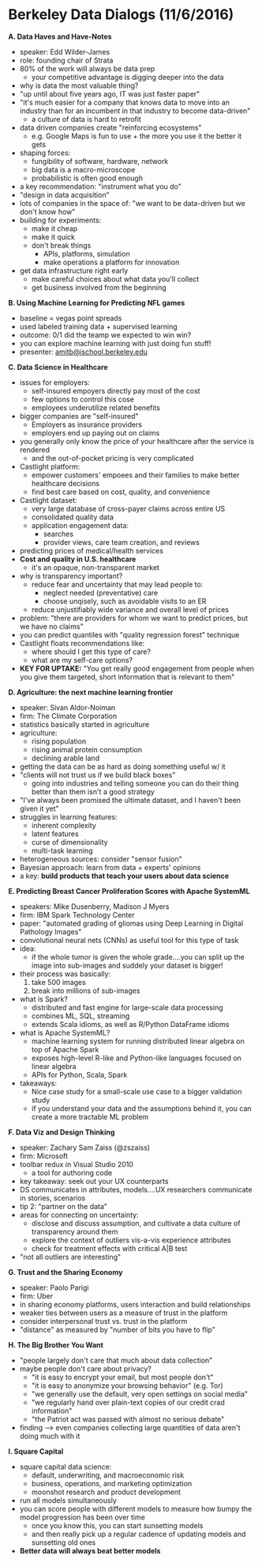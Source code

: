 # Berkeley Data Dialogs (11/6/2016)

**A. Data Haves and Have-Notes**

- speaker: Edd Wilder-James
- role: founding chair of Strata
- 80% of the work will always be data prep
	- your competitive advantage is digging deeper into the data
- why is data the most valuable thing?
- "up until about five years ago, IT was just faster paper"
- "it's much easier for a company that knows data to move into an industry than for an incumbent in that industry to become data-driven"
	- a culture of data is hard to retrofit
- data driven companies create "reinforcing ecosystems"
	- e.g. Google Maps is fun to use + the more you use it the better it gets
- shaping forces:
	- fungibility of software, hardware, network
	- big data is a macro-microscope
	- probabilistic is often good enough
- a key recommendation: "instrument what you do"
- "design in data acquisition"
- lots of companies in the space of: "we want to be data-driven but we don't know how"
- building for experiments:
	- make it cheap
	- make it quick
	- don't break things
		- APIs, platforms, simulation
		- make operations a platform for innovation
- get data infrastructure right early
	- make careful choices about what data you'll collect
	- get business involved from the beginning

**B. Using Machine Learning for Predicting NFL games**

- baseline = vegas point spreads
- used labeled training data + supervised learning
- outcome: 0/1 did the teamp we expected to win win?
- you can explore machine learning with just doing fun stuff!
- presenter: amitb@ischool.berkeley.edu

**C. Data Science in Healthcare**

- issues for employers:
	- self-insured empoyers directly pay most of the cost
	- few options to control this cose
	- employees underutilize related benefits
- bigger companies are "self-insured"
	- Employers as insurance providers
	- employers end up paying out on claims
- you generally only know the price of your healthcare after the service is rendered
	- and the out-of-pocket pricing is very complicated
- Castlight platform:
	- empower customers' empoees and their families to make better healthcare decisions
	- find best care based on cost, quality, and convenience
- Castlight dataset:
	- very large database of cross-payer claims across entire US
	- consolidated quality data
	- application engagement data:
		- searches
		- provider views, care team creation, and reviews
- predicting prices of medical/health services
- **Cost and quality in U.S. healthcare**
	- it's an opaque, non-transparent market
- why is transparency important?
	- reduce fear and uncertainty that may lead people to:
		- neglect needed (preventative) care
		- choose unqisely, such as avoidable visits to an ER
	- reduce unjustifiably wide variance and overall level of prices
- problem: "there are providers for whom we want to predict prices, but we have no claims"
- you can predict quantiles with "quality regression forest" technique
- Castlight floats recommendations like:
	- where should I get this type of care?
	- what are my self-care options?
- **KEY FOR UPTAKE:** "You get really good engagement from people when you give them targeted, short information that is relevant to them"

**D. Agriculture: the next machine learning frontier**

- speaker: Sivan Aldor-Noiman
- firm: The Climate Corporation
- statistics basically started in agriculture
- agriculture:
	- rising population
	- rising animal protein consumption
	- declining arable land
- getting the data can be as hard as doing something useful w/ it
- "clients will not trust us if we build black boxes"
	- going into industries and telling someone you can do their thing better than them isn't a good strategy
- "I've always been promised the ultimate dataset, and I haven't been given it yet"
- struggles in learning features:
	- inherent complexity
	- latent features
	- curse of dimensionality
	- multi-task learning
- heterogeneous sources: consider "sensor fusion"
- Bayesian approach: learn from data + experts' opinions
- a key: **build products that teach your users about data science**

**E. Predicting Breast Cancer Proliferation Scores with Apache SystemML**

- speakers: Mike Dusenberry, Madison J Myers
- firm: IBM Spark Technology Center
- paper: "automated grading of gliomas using Deep Learning in Digital Pathology Images"
- convolutional neural nets (CNNs) as useful tool for this type of task
- idea:
	- if the whole tumor is given the whole grade....you can split up the image into sub-images and suddely your dataset is bigger!
- their process was basically:
	1. take 500 images
	2. break into millions of sub-images
- what is Spark?
	- distributed and fast engine for large-scale data processing
	- combines ML, SQL, streaming
	- extends Scala idioms, as well as R/Python DataFrame idioms
- what is Apache SystemML?
	- machine learning system for running distributed linear algebra on top of Apache Spark
	- exposes high-level R-like and Python-like languages focused on linear algebra
	- APIs for Python, Scala, Spark
- takeaways:
	- Nice case study for a small-scale use case to a bigger validation study
	- if you understand your data and the assumptions behind it, you can create a more tractable ML problem

**F. Data Viz and Design Thinking**

- speaker: Zachary Sam Zaiss (@zszaiss)
- firm: Microsoft
- toolbar redux in Visual Studio 2010
	- a tool for authoring code
- key takeaway: seek out your UX counterparts
- DS communicates in attributes, models....UX researchers communicate in stories, scenarios
- tip 2: "partner on the data"
- areas for connecting on uncertainty:
	- disclose and discuss assumption, and cultivate a data culture of transparency around them
	- explore the context of outliers vis-a-vis experience attributes
	- check for treatment effects with critical A|B test
- "not all outliers are interesting"

**G. Trust and the Sharing Economy**

- speaker: Paolo Parigi
- firm: Uber
- in sharing economy platforms, users interaction and build relationships
- weaker ties between users as a measure of trust in the platform
- consider interpersonal trust vs. trust in the platform
- "distance" as measured by "number of bits you have to flip"

**H. The Big Brother You Want**

- "people largely don't care that much about data collection"
- maybe people don't care about privacy?
	- "it is easy to encrypt your email, but most people don't"
	- "it is easy to anonymize your browsing behavior" (e.g. Tor)
	- "we generally use the default, very open settings on social media"
	- "we regularly hand over plain-text copies of our credit crad information"
	- "the Patriot act was passed with almost no serious debate"
- finding --> even companies collecting large quantities of data aren't doing much with it

**I. Square Capital**

- square capital data science:
	- default, underwriting, and macroeconomic risk
	- business, operations, and marketing optimization
	- moonshot research and product development
- run all models simultaneously
- you can score people with different models to measure how bumpy the model progression has been over time
	- once you know this, you can start sunsetting models
	- and then really pick up a regular cadence of updating models and sunsetting old ones
- **Better data will always beat better models**

